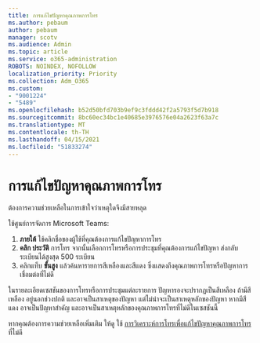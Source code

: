 ```yaml
---
title: การแก้ไขปัญหาคุณภาพการโทร
ms.author: pebaum
author: pebaum
manager: scotv
ms.audience: Admin
ms.topic: article
ms.service: o365-administration
ROBOTS: NOINDEX, NOFOLLOW
localization_priority: Priority
ms.collection: Adm_O365
ms.custom:
- "9001224"
- "5489"
ms.openlocfilehash: b52d50bfd703b9ef9c3fddd42f2a5793f5d7b918
ms.sourcegitcommit: 8bc60ec34bc1e40685e3976576e04a2623f63a7c
ms.translationtype: MT
ms.contentlocale: th-TH
ms.lasthandoff: 04/15/2021
ms.locfileid: "51833274"
---
```

# <a name="troubleshoot-call-quality-problems"></a>การแก้ไขปัญหาคุณภาพการโทร

ต้องการความช่วยเหลือในการเข้าใจว่าเหตุใดจึงมีสายหลุด

ใช้ศูนย์การจัดการ Microsoft Teams:

1. **ภายใต้** ใช้คลิกชื่อของผู้ใช้ที่คุณต้องการแก้ไขปัญหาการโทร
2. **คลิก ประวัติ** การโทร จากนั้นเลือกการโทรหรือการประชุมที่คุณต้องการแก้ไขปัญหา ส่งกลับระเบียนได้สูงสุด 500 ระเบียน
3. คลิกแท็บ **ขั้นสูง** แล้วค้นหารายการสีเหลืองและสีแดง ซึ่งแสดงถึงคุณภาพการโทรหรือปัญหาการเชื่อมต่อที่ไม่ดี

ในรายละเอียดเซสชันของการโทรหรือการประชุมแต่ละรายการ ปัญหารองจะปรากฏเป็นสีเหลือง ถ้ามีสีเหลือง อยู่นอกช่วงปกติ และอาจเป็นสาเหตุของปัญหา แต่ไม่น่าจะเป็นสาเหตุหลักของปัญหา หากมีสีแดง อาจเป็นปัญหาสําคัญ และอาจเป็นสาเหตุหลักของคุณภาพการโทรที่ไม่ดีในเซสชันนี้

หากคุณต้องการความช่วยเหลือเพิ่มเติม ให้ดู ใช้ [การวิเคราะห์การโทรเพื่อแก้ไขปัญหาคุณภาพการโทร](https://docs.microsoft.com/microsoftteams/use-call-analytics-to-troubleshoot-poor-call-quality#troubleshoot-call-quality-problems-using-call-analytics)ที่ไม่ดี
